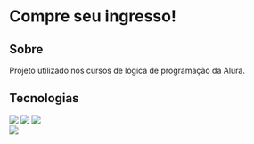 <h1>Compre seu ingresso!</h1>

<h2> Sobre</h2>
<p>Projeto utilizado nos cursos de lógica de programação da Alura.</p>

## Tecnologias
<div>
  <img src="https://img.shields.io/badge/HTML-239120?style=for-the-badge&logo=html5&logoColor=white">
  <img src="https://img.shields.io/badge/CSS-239120?&style=for-the-badge&logo=css3&logoColor=white">
  <img src="https://img.shields.io/badge/JavaScript-F7DF1E?style=for-the-badge&logo=javascript&logoColor=black">
</div>
<div>
   <img src="https://scontent.fcgh15-1.fna.fbcdn.net/v/t39.30808-1/472525727_586618164106181_588434995411892818_n.jpg?stp=c0.107.900.900a_dst-jpg_s148x148_tt6&_nc_cat=110&ccb=1-7&_nc_sid=0f9e3e&_nc_ohc=9_u7k_OuJ5QQ7kNvgH-XchF&_nc_oc=AdnHWvC491rAfNtV8gTTHAYI9GyX8Pb2lHODjCk2mWNwLQFRrnNhiNEoYoa0LQLn-nl1IBKrpO7Mi2R_uIAe_txx&_nc_ht=scontent.fcgh15-1.fna&uss=d296322aff1430c1&odm=bWVsaS53b3JrcGxhY2UuY29t&_nc_gid=CmpkAMcvPwsIyRKQYOJgiw&oe2=67F216DD&oh=00_AYG0bqs_II8tEHCs-Ov00Ya37ZD4RqQsZhuhSkiMwgKtDA&oe=67EC59B9">
</div>
